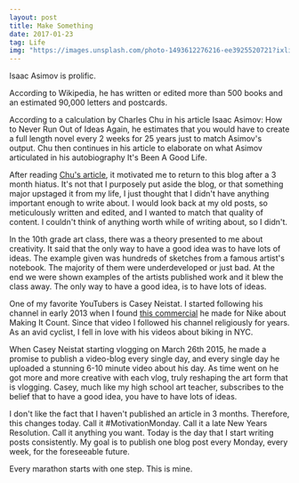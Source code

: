 ```yaml
---
layout: post
title: Make Something
date: 2017-01-23
tag: Life
img: "https://images.unsplash.com/photo-1493612276216-ee3925520721?ixlib=rb-0.3.5&q=80&fm=jpg&crop=entropy&cs=tinysrgb&w=1080&fit=max&ixid=eyJhcHBfaWQiOjExNzczfQ&s=b2102dfad9c0dc32af5d1760c778b7d4"
---
```


Isaac Asimov is prolific.

According to Wikipedia, he has written or edited more than 500 books and an estimated 90,000 letters and postcards.

According to a calculation by Charles Chu in his article Isaac Asimov: How to Never Run Out of Ideas Again, he estimates that you would have to create a full length novel every 2 weeks for 25 years just to match Asimov's output. Chu then continues in his article to elaborate on what Asimov articulated in his autobiography It's Been A Good Life.

After reading [Chu's article](https://medium.com/personal-growth/isaac-asimov-how-to-never-run-out-of-ideas-again-b7bf8e09cc91#.k5kjayciw), it motivated me to return to this blog after a 3 month hiatus. It's not that I purposely put aside the blog, or that something major upstaged it from my life, I just thought that I didn't have anything important enough to write about. I would look back at my old posts, so meticulously written and edited, and I wanted to match that quality of content. I couldn't think of anything worth while of writing about, so I didn't.

In the 10th grade art class, there was a theory presented to me about creativity. It said that the only way to have a good idea was to have lots of ideas. The example given was hundreds of sketches from a famous artist's notebook. The majority of them were underdeveloped or just bad. At the end we were shown examples of the artists published work and it blew the class away. The only way to have a good idea, is to have lots of ideas.

One of my favorite YouTubers is Casey Neistat. I started following his channel in early 2013 when I found [this commercial](https://www.youtube.com/watch?v=WxfZkMm3wcg&list=PLTHOlLMWEwVy2ZNmdrwRlRlVfZ8fiR_ms&index=2) he made for Nike about Making It Count. Since that video I followed his channel religiously for years. As an avid cyclist, I fell in love with his videos about biking in NYC.

When Casey Neistat starting vlogging on March 26th 2015, he made a promise to publish a video-blog every single day, and every single day he uploaded a stunning 6-10 minute video about his day. As time went on he got more and more creative with each vlog, truly reshaping the art form that is vlogging. Casey, much like my high school art teacher, subscribes to the belief that to have a good idea, you have to have lots of ideas.

I don't like the fact that I haven't published an article in 3 months. Therefore, this changes today. Call it #MotivationMonday. Call it a late New Years Resolution. Call it anything you want. Today is the day that I start writing posts consistently. My goal is to publish one blog post every Monday, every week, for the foreseeable future.

Every marathon starts with one step. This is mine.
